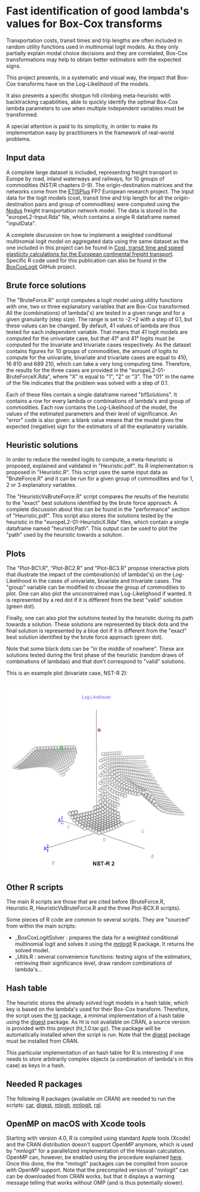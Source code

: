 # Fast identification of good lambda's values for Box-Cox transforms

Transportation costs, transit times and trip lengths are often included in random utility functions
used in multinomial logit models. As they only partially explain modal choice decisions and they are correlated, 
Box-Cox transformations may help to obtain better estimators with the expected signs. 


This project presents, in a systematic and visual way, the impact that Box-Cox transforms have on the 
Log-Likelihood of the models. 

It also presents a specific shotgun hill climbing meta-heuristic with backtracking capabilities,
able to quickly identify the optimal Box-Cox lambda parameters to use when multiple independent 
variables must be transformed. 

A special attention is paid to its simplicity, in order to make its implementation easy 
by practitioners in the framework of real-world problems.


## Input data
A complete large dataset is included, representing freight transport in Europe by road, inland
waterways and railways, for 10 groups of commodities (NST/R chapters 0-9). The origin-destination
matrices and the networks come from the [ETISPlus](https://cordis.europa.eu/project/id/233596) 
FP7 European research project. The input data for the logit models (cost, transit time and trip
length for all the origin-destination pairs and group of commodities) were computed using the
[Nodus](http://nodus.uclouvain.be) freight transportation network model. The data is stored in 
the "europeL2-Input.Rda" file, which contains a single R dataframe named "inputData".

A complete discussion on how to implement a weighted conditional multinomial logit model
on aggregated data using the same dataset as the one included in this project can be found in
[Cost, transit time and speed elasticity calculations for the European continental 
freight transport](https://doi.org/10.1016/j.tranpol.2019.08.009). Specific R code used
for this publication can also be found in the [BoxCoxLogit](https://github.com/jourquin/BoxCoxLogit)
GitHub project.

## Brute force solutions
The "BruteForce.R" script computes a logit model using  utility functions with one, two or three 
explanatory variables that are Box-Cox transformed. All the (combinations) of lambda('s) are tested 
in a given range and for a given granularity (step size). The range is set to -2:+2 with a step 
of 0.1, but these values can be changed. By default, 41 values of lambda are thus tested for each 
independent variable. That means that 41 logit models are computed for the univariate case, but 
that 41² and 41³ logits must be computed for the bivariate and trivariate cases respectively. 
As the dataset contains figures for 10 groups of commodities, the amount of logits to compute 
for the univariate, bivariate and trivariate cases are equal to 410, 16 810 and 689 210, 
which can take a very long computing time. Therefore, the results for the three cases are provided 
in the "europeL2-01-BruteForceX.Rda", where "X" is equal to "1", "2" or "3". The "01" in the name 
of the file indicates that the problem was solved with a step of 0.1.

Each of these files contain a single dataframe named "bfSolutions". It contains a row for every lambda
or combinations of lambda's and group of commodities. Each row contains the Log-Likelihood of the model, 
the values of the estimated parameters and their level of significance. An "error" code is also given:
a blank value means that the model gives the expected (negative) sign for the estimators of all the 
explanatory variable.

## Heuristic solutions
In order to reduce the needed logits to compute, a meta-heuristic is proposed, 
explained and validated in "Heuristic.pdf". Its R implementation is proposed in "Heuristic.R". 
This script uses the same input data as "BruteForce.R" and it can be run for a given group of 
commodities and for 1, 2 or 3 explanatory variables.

The "HeuristicVsBruteForce.R" script compares the results of the heuristic to the "exact" best solutions
identified by the brute force approach. A complete discussion about this can be found in the
"performance" section of "Heuristic.pdf". This script also stores the solutions tested by the heuristic
in the "europeL2-01-HeuristicX.Rda" files, which contain a single dataframe named "heuristicPath".
This output can be used to plot the "path" used by the heuristic towards a solution.  

## Plots
The "Plot-BC1.R", "Plot-BC2.R" and "Plot-BC3.R" propose interactive plots that illustrate the 
impact of the combination(s) of lambda('s) on the Log-Likelihood in the cases of univariate, 
bivariate and trivariate cases. The "group" variable can be modified to choose the group of
commodities to plot. One can also plot the unconstrained max Log-Likelighood if wanted. It is
represented by a red dot if it is different from the best "valid" solution (green dot). 

Finally, one can also plot the solutions tested by the heuristic during its path towards a solution. 
These solutions are represented by black dots and the final solution is represented by a blue dot if it is
different from the "exact" best solution identified by the brute force approach (green dot).

Note that some black dots can be "in the middle of nowhere". These are solutions tested during
the first phase of the heuristic (random draws of combinations of lambdas) and that don't 
correspond to "valid" solutions.

This is an example plot (bivariate case, NST-R 2):

![Example plot](SamplePlot.png)

## Other R scripts
The  main R scripts are those that are cited before (BruteForce.R, Heuristic.R, HeuristicVsBruteForce.R 
and the three Plot-BCX.R scripts).

Some pieces of R code are common to several scripts. They are "sourced" from within the main
scripts:
- \_BoxCoxLogitSolver : prepares the data for a weighted conditional multinomial logit and
solves it using the [mnlogit](https://cran.r-project.org/package=mnlogit) R package. It
returns the solved model.
- \_Utils.R : several convenience functions: testing signs of the estimators, retrieving their 
significance level, draw random combinations of lambda's...

## Hash table
The heuristic stores the already solved logit models in a hash table, which key is based
on the lambda's used for their Box-Cox transform. Therefore, the script uses the
[ht](https://github.com/nfultz/ht) package, a minimal implementation of a hash table using 
the [digest](https://cran.r-project.org/package=digest) package. As ht is not available on CRAN, 
a source version is provided with this project (ht_1.0.tar.gz). The package will be automatically 
installed when the script is run. Note that the [digest](https://cran.r-project.org/package=digest)
package must be installed from CRAN.

This particular implementation of an hash table for R is interesting if one needs to store
arbitrarily complex objects (a combination of lambda's in this case) as keys in a hash.

## Needed R packages
The following R packages (available on CRAN) are needed to run the scripts: 
[car](https://cran.r-project.org/package=car),
[digest](https://cran.r-project.org/package=digest),
[mlogit](https://cran.r-project.org/package=mlogit), 
[mnlogit](https://cran.r-project.org/package=mnlogit), 
[rgl](https://cran.r-project.org/package=rgl).

## OpenMP on macOS with Xcode tools
Starting with version 4.0, R is compiled using standard Apple tools (Xcode) and the CRAN 
distribution doesn't support OpenMP anymore, which is used by "mnlogit" for a parallelized 
implementation of the Hessian calculation. OpenMP can, however, be enabled using
the procedure explained [here](https://mac.r-project.org/openmp/). Once this done,
the the "mnlogit" packages can be compiled from source with OpenMP support. Note that
the precompiled version of "mnlogit" can can be downloaded from CRAN works, but that it 
displays a warning message telling that works without OMP (and is thus potentially slower).  




